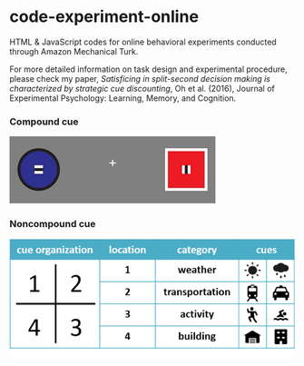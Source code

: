 # code-experiment-online
HTML &amp; JavaScript codes for online behavioral experiments conducted through Amazon Mechanical Turk.


For more detailed information on task design and experimental procedure, please check my paper, *Satisficing in split-second decision making is characterized by strategic cue discounting*, Oh et al. (2016), Journal of Experimental Psychology: Learning, Memory, and Cognition. 

### Compound cue 
![alt text](https://github.com/hanna5descher/code-experiment-online/blob/master/CompoundCues/task/example_test.png "compound cues")

### Noncompound cue 
![alt text](https://github.com/hanna5descher/code-experiment-online/blob/master/NoncompoundCues/task/instructions_cues.png "noncompound cues")
